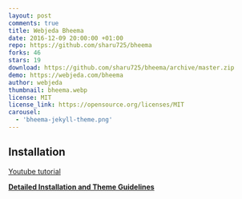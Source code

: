 ```yaml
---
layout: post
comments: true
title: Webjeda Bheema
date: 2016-12-09 20:00:00 +01:00
repo: https://github.com/sharu725/bheema
forks: 46
stars: 19
download: https://github.com/sharu725/bheema/archive/master.zip
demo: https://webjeda.com/bheema
author: webjeda
thumbnail: bheema.webp
license: MIT
license_link: https://opensource.org/licenses/MIT
carousel:
  - 'bheema-jekyll-theme.png'
---
```


## Installation

[Youtube tutorial](https://www.youtube.com/embed/T2nx6tj-ZH4)

[**Detailed Installation and Theme Guidelines**](https://blog.webjeda.com/jekyll-themes/)
